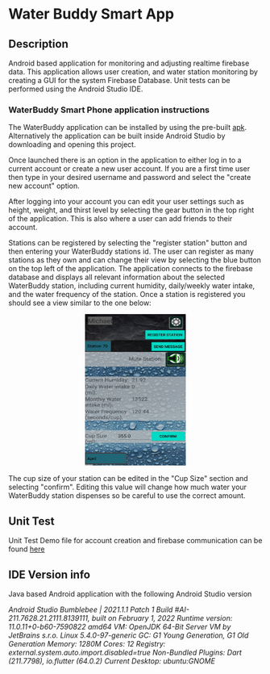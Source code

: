 # Water Buddy Smart App

## Description
Android based application for monitoring and adjusting realtime firebase data. This application allows user creation, and water station monitoring by creating a GUI for the system Firebase Database. Unit tests can be performed using the Android Studio IDE.

### WaterBuddy Smart Phone application instructions
The WaterBuddy application can be installed by using the pre-built [apk](build/water_buddy.apk). Alternatively the application can be built inside Android Studio by downloading and opening this project.

Once launched there is an option in the application to either log in to a current account or create a new user account. If you are a first time user then type in your desired username and password and select the "create new account" option.

After logging into your account you can edit your user settings such as height, weight, and thirst level by selecting the gear button in the top right of the application. This is also where a user can add friends to their account.

Stations can be registered by selecting the "register station" button and then entering your WaterBuddy stations id. The user can register as many stations as they own and can change their view by selecting the blue button on the top left of the application. The application connects to the firebase database and displays all relevant information about the selected WaterBuddy station, including current humidity, daily/weekly water intake, and the water frequency of the station. Once a station is registered you should see a view similar to the one below:

<p align="center">
  <img src="../../Images/application_main_view.jpg" width="200" height="300">
</p>

The cup size of your station can be edited in the "Cup Size" section and selecting "confirm". Editing this value will change how much water your WaterBuddy station dispenses so be careful to use the correct amount.


## Unit Test
Unit Test Demo file for account creation and firebase communication can be found [here](app/src/androidTest/java/com/application/waterbuddy/UnitTest.java)

## IDE Version info
Java based Android application with the following Android Studio version

*Android Studio Bumblebee | 2021.1.1 Patch 1
Build #AI-211.7628.21.2111.8139111, built on February 1, 2022
Runtime version: 11.0.11+0-b60-7590822 amd64
VM: OpenJDK 64-Bit Server VM by JetBrains s.r.o.
Linux 5.4.0-97-generic
GC: G1 Young Generation, G1 Old Generation
Memory: 1280M
Cores: 12
Registry: external.system.auto.import.disabled=true
Non-Bundled Plugins: Dart (211.7798), io.flutter (64.0.2)
Current Desktop: ubuntu:GNOME*
